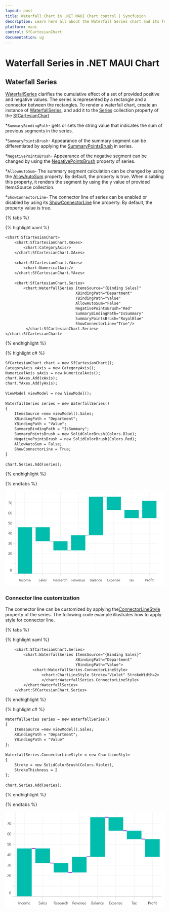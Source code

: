 ```yaml
---
layout: post
title: Waterfall Chart in .NET MAUI Chart control | Syncfusion
description: Learn here all about the Waterfall Series chart and its features in Syncfusion .NET MAUI Chart (SfCartesianChart) control.
platform: maui
control: SfCartesianChart
documentation: ug
---
```


# Waterfall Series in .NET MAUI Chart

## Waterfall Series

[WaterfallSeries]() clarifies the cumulative effect of a set of provided positive and negative values. The series is represented by a rectangle and a connector between the rectangles. To render a waterfall chart, create an instance of [WaterfallSeries](), and add it to the [Series](https://help.syncfusion.com/cr/maui/Syncfusion.Maui.Charts.SfCartesianChart.html#Syncfusion_Maui_Charts_SfCartesianChart_Series) collection property of the [SfCartesianChart](https://help.syncfusion.com/cr/maui/Syncfusion.Maui.Charts.SfCartesianChart.html?tabs=tabid-1)

*`SummaryBindingPath`- gets or sets the string value that indicates the sum of previous segments in the series.

*`SummaryPointsBrush`- Appearance of the summary segment can be differentiated by applying the [SummaryPointsBrush]() in series.

*`NegativePointsBrush`- Appearance of the negative segment can be changed by using the [NegativePointsBrush]() property of series.

*`AllowAutoSum`- The summary segment calculation can be changed by using the [AllowAutoSum]() property. By default, the property is true. When disabling this property, it renders the segment by using the y value of provided ItemsSource collection.

*`ShowConnectorLine`- The connector line of series can be enabled or disabled by using its [ShowConnectorLine]() line property. By default, the property value is true.

{% tabs %}

{% highlight xaml %}

    <chart:SfCartesianChart>
        <chart:SfCartesianChart.XAxes>
            <chart:CategoryAxis/>
        </chart:SfCartesianChart.XAxes>

        <chart:SfCartesianChart.YAxes>
            <chart:NumericalAxis/>
        </chart:SfCartesianChart.YAxes>
    
        <chart:SfCartesianChart.Series>
            <chart:WaterfallSeries ItemsSource="{Binding Sales}"
                                   XBindingPath="Department"
                                   YBindingPath="Value"
                                   AllowAutoSum="False"
                                   NegativePointsBrush="Red"
                                   SummaryBindingPath="IsSummary"
                                   SummaryPointsBrush="RoyalBlue"
                                   ShowConnectorLine="True"/>
             </chart:SfCartesianChart.Series>   
    </chart:SfCartesianChart>

{% endhighlight %}

{% highlight c# %}

    SfCartesianChart chart = new SfCartesianChart();
    CategoryAxis xAxis = new CategoryAxis();
    NumericalAxis yAxis = new NumericalAxis();
    chart.XAxes.Add(xAxis);
    chart.YAxes.Add(yAxis);
   
    ViewModel viewModel = new ViewModel();

    WaterfallSeries series = new WaterfallSeries()
    {
        ItemsSource =new viewModel().Sales;
        XBindingPath = "Department";
        YBindingPath = "Value";
        SummaryBindingPath = "IsSummary";
        SummaryPointsBrush = new SolidColorBrush(Colors.Blue);
        NegativePointsBrush = new SolidColorBrush(Colors.Red);
        AllowAutoSum = False;
        ShowConnectorLine = True;
    }
    
    chart.Series.Add(series);

{% endhighlight %}

{% endtabs %}

![Waterfall Chart in MAUI Chart](Chart-types_images/BasicRendering.png)

### Connector line customization

The connector line can be customized by applying the[ConnectorLineStyle]() property of the series.
The following code example illustrates how to apply style for connector line.

{% tabs %}

{% highlight xaml %}

        <chart:SfCartesianChart.Series>
            <chart:WaterfallSeries ItemsSource="{Binding Sales}"
                                   XBindingPath="Department"
                                   YBindingPath="Value">
                <chart:WaterfallSeries.ConnectorLineStyle>
                    <chart:ChartLineStyle Stroke="Violet" StrokeWidth=2>
                    </chart:WaterfallSeries.ConnectorLineStyle>
            </chart:WaterfallSeries>
        </chart:SfCartesianChart.Series>   
    
{% endhighlight %}

{% highlight c# %}

    WaterfallSeries series = new WaterfallSeries()
    {
        ItemsSource =new viewModel().Sales;
        XBindingPath = "Department";
        YBindingPath = "Value"
    };

    WaterfallSeries.ConnectorLineStyle = new ChartLineStyle
    {
        Stroke = new SolidColorBrush(Colors.Violet),
        StrokeThickness = 2
    };

    chart.Series.Add(series);
    
{% endhighlight %}

{% endtabs %}

![Connector line customization in Waterfall Chart](Chart-types_images/ConnectorLineStyle.png)
